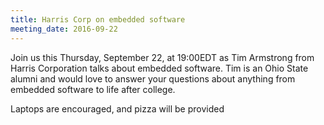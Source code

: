 ```yaml
---
title: Harris Corp on embedded software
meeting_date: 2016-09-22
---
```


<!-- INSERT TEXT HERE -->
Join us this Thursday, September 22, at 19:00EDT as Tim Armstrong from Harris Corporation talks about embedded software. Tim is an Ohio State alumni and would love to answer your questions about anything from embedded software to life after college. 

Laptops are encouraged, and pizza will be provided

<!-- generated by _helpers/newPost.rb -->
